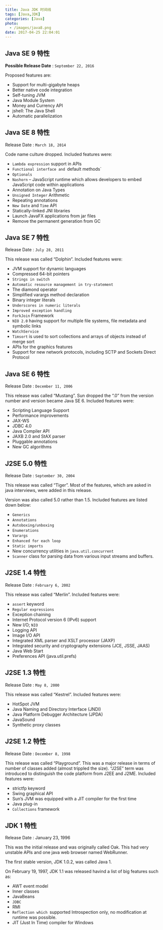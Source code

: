 ```yaml
---
title: Java JDK 时间线
tags: [Java,JDK]
categories: [Java]
photo:
  - /images/java8.png
date: 2017-04-25 22:04:01
---
```

## Java SE 9 特性


**Possible Release Date** : `September 22, 2016`

Proposed features are:

* Support for multi-gigabyte heaps
* Better native code integration
* Self-tuning JVM
* Java Module System
* Money and Currency API
* jshell: The Java Shell
* Automatic parallelization

<!--more-->

## Java SE 8 特性

Release Date : `March 18, 2014`

Code name culture dropped. Included features were:

* `Lambda expression` support in APIs
* `Functional interface and `default methods`
* `Optionals`
* `Nashorn` – JavaScript runtime which allows developers to embed JavaScript code within applications
* Annotation on Java Types
* `Unsigned Integer` Arithmetic
* Repeating annotations
* `New Date` and `Time` API
* Statically-linked JNI libraries
* Launch JavaFX applications from jar files
* Remove the permanent generation from GC

 
## Java SE 7 特性

Release Date : `July 28, 2011`

This release was called “Dolphin”. Included features were:

* JVM support for dynamic languages
* Compressed 64-bit pointers
* `Strings in switch`
* `Automatic resource management in try-statement`
* The diamond operator
* Simplified varargs method declaration
* Binary integer literals
* `Underscores in numeric literals`
* `Improved exception handling`
* `ForkJoin` Framework
* `NIO 2.0` having support for multiple file systems, file metadata and symbolic links
* `WatchService`
* `Timsort` is used to sort collections and arrays of objects instead of merge sort
* APIs for the graphics features
* Support for new network protocols, including SCTP and Sockets Direct Protocol

## Java SE 6 特性

Release Date : `December 11, 2006`

This release was called “Mustang”. Sun dropped the “.0” from the version number and version became Java SE 6. Included features were:

* Scripting Language Support
* Performance improvements
* JAX-WS
* JDBC 4.0
* Java Compiler API
* JAXB 2.0 and StAX parser
* Pluggable annotations
* New GC algorithms

## J2SE 5.0 特性

Release Date : `September 30, 2004`

This release was called “Tiger”. Most of the features, which are asked in java interviews, were added in this release.

Version was also called 5.0 rather than 1.5. Included features are listed down below:

* `Generics`
* `Annotations`
* `Autoboxing/unboxing`
* `Enumerations`
* `Varargs`
* `Enhanced for each loop`
* `Static imports`
* New concurrency utilities in `java.util.concurrent`
* `Scanner` class for parsing data from various input streams and buffers.

## J2SE 1.4 特性

Release Date : `February 6, 2002`

This release was called “Merlin”. Included features were:

* `assert` keyword
* `Regular expressions`
* Exception chaining
* Internet Protocol version 6 (IPv6) support
* New I/O; `NIO`
* Logging API
* Image I/O API
* Integrated XML parser and XSLT processor (JAXP)
* Integrated security and cryptography extensions (JCE, JSSE, JAAS)
* Java Web Start
* Preferences API (java.util.prefs)

## J2SE 1.3 特性

Release Date : `May 8, 2000`

This release was called “Kestrel”. Included features were:

* HotSpot JVM
* Java Naming and Directory Interface (JNDI)
* Java Platform Debugger Architecture (JPDA)
* JavaSound
* Synthetic proxy classes

## J2SE 1.2 特性

Release Date : `December 8, 1998`

This release was called “Playground”. This was a major release in terms of number of classes added (almost trippled the size). “J2SE” term was introduced to distinguish the code platform from J2EE and J2ME. Included features were:

* strictfp keyword
* Swing graphical API
* Sun’s JVM was equipped with a JIT compiler for the first time
* Java plug-in
* `Collections` framework

## JDK 1 特性

Release Date : January 23, 1996

This was the initial release and was originally called Oak. This had very unstable APIs and one java web browser named WebRunner.

The first stable version, JDK 1.0.2, was called Java 1.

On February 19, 1997, JDK 1.1 was released havind a list of big features such as:

* AWT event model
* Inner classes
* JavaBeans
* `JDBC`
* RMI
* `Reflection which `supported Introspection only, no modification at runtime was possible.
* JIT (Just In Time) compiler for Windows



